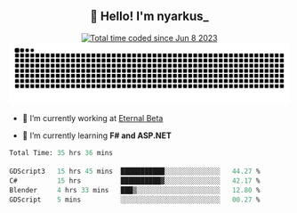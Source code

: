 <h2 align="center">👋 Hello! I'm nyarkus_</h2>
<p align="center">
  <a href="https://wakatime.com/@8f9aa332-6725-4e00-a5d9-b2317a4b74a6">
    <img src="https://wakatime.com/badge/user/8f9aa332-6725-4e00-a5d9-b2317a4b74a6.svg" alt="Total time coded since Jun 8 2023" />
  </a>
  <br>
  <img src = "https://github.com/nyarkus/nyarkus/blob/output/github-snake-dark.svg">
</p>

- 🔭 I’m currently working at [Eternal Beta](https://github.com/Kacianoki/Eternal-Beta)
<!--- 💬 Ask me about **nothing :<**-->
- 🌱 I’m currently learning **F# and ASP.NET**

<!--START_SECTION:waka-->

```fs
Total Time: 35 hrs 36 mins

GDScript3   15 hrs 45 mins  ███████████░░░░░░░░░░░░░░   44.27 %
C#          15 hrs          ██████████▓░░░░░░░░░░░░░░   42.17 %
Blender     4 hrs 33 mins   ███▒░░░░░░░░░░░░░░░░░░░░░   12.80 %
GDScript    5 mins          ░░░░░░░░░░░░░░░░░░░░░░░░░   00.27 %
```

<!--END_SECTION:waka-->
